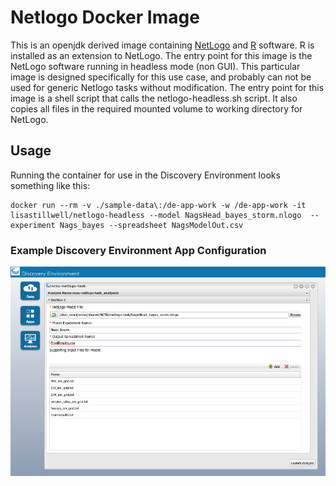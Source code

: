 # Netlogo Docker Image

This is an openjdk derived image containing [NetLogo](https://ccl.northwestern.edu/netlogo/) and [R](https://www.r-project.org) software. R is installed as an extension to NetLogo.
The entry point for this image is the NetLogo software running in headless mode (non GUI). This particular image is designed specifically for this use case, and probably can not be used for generic Netlogo tasks without modification. The entry point for this image is a shell script that calls the netlogo-headless.sh script. It also copies all files in the required mounted volume to working directory for NetLogo.
## Usage

Running the container for use in the Discovery Environment looks something like this:

    docker run --rm -v ./sample-data\:/de-app-work -w /de-app-work -it lisastillwell/netlogo-headless --model NagsHead_bayes_storm.nlogo  --experiment Nags_bayes --spreadsheet NagsModelOut.csv 

### Example Discovery Environment App Configuration
![alt text](https://github.com/ResearchSoftwareInstitute/roi-rade/blob/master/docs/ncsu-netlogo-task-image.png)
